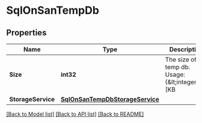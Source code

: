 # SqlOnSanTempDb

## Properties

Name | Type | Description | Notes
------------ | ------------- | ------------- | -------------
**Size** | **int32** | The size of the temp db. Usage: {&amp;lt;integer&amp;gt;[KB|MB|GB|TB|PB]} Optional in the POST or PATCH body | [optional] 
**StorageService** | [**SqlOnSanTempDbStorageService**](sql_on_san_temp_db_storage_service.md) |  | [optional] 

[[Back to Model list]](../README.md#documentation-for-models) [[Back to API list]](../README.md#documentation-for-api-endpoints) [[Back to README]](../README.md)


